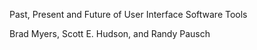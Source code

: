 Past, Present and Future of User Interface Software Tools

Brad Myers, Scott E. Hudson, and Randy Pausch
